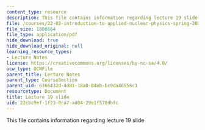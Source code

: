 ```yaml
---
content_type: resource
description: This file contains information regarding lecture 19 slide
file: /courses/22-02-introduction-to-applied-nuclear-physics-spring-2012/22cbc9ef1f230ca7ad0429e1f570dbfc_MIT22_02S12_lec19.pdf
file_size: 1808664
file_type: application/pdf
hide_download: true
hide_download_original: null
learning_resource_types:
- Lecture Notes
license: https://creativecommons.org/licenses/by-nc-sa/4.0/
ocw_type: OCWFile
parent_title: Lecture Notes
parent_type: CourseSection
parent_uid: 6366432d-4d81-18a0-84eb-bc9da46956c1
resourcetype: Document
title: Lecture 19 slide
uid: 22cbc9ef-1f23-0ca7-ad04-29e1f570dbfc
---
```

This file contains information regarding lecture 19 slide